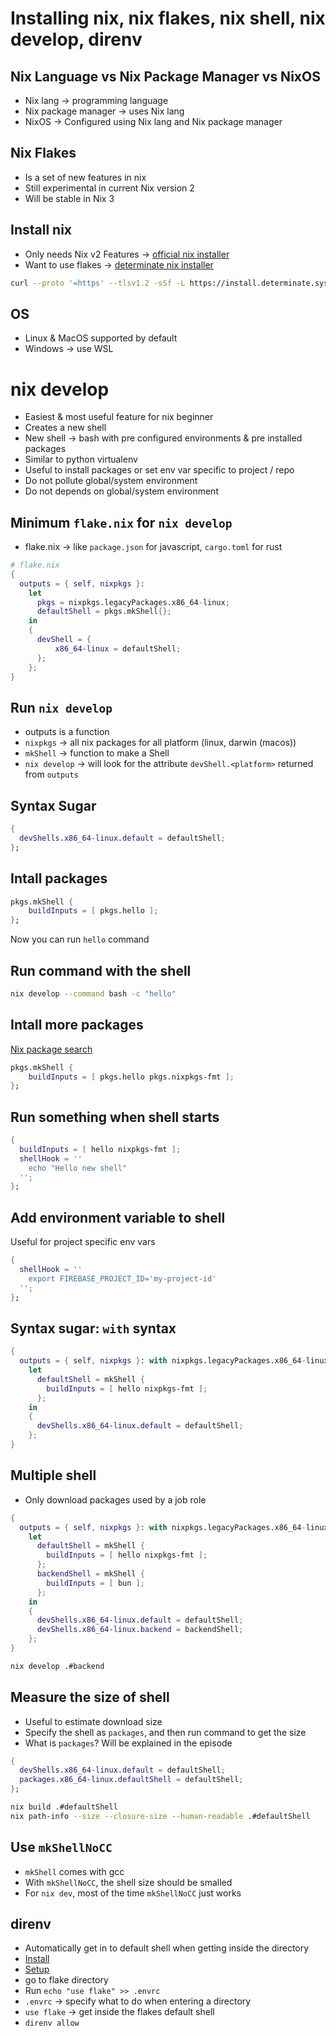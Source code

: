 # Installing nix, nix flakes, nix shell, nix develop, direnv

## Nix Language vs Nix Package Manager vs NixOS
- Nix lang -> programming language
- Nix package manager -> uses Nix lang
- NixOS -> Configured using Nix lang and Nix package manager

## Nix Flakes
- Is a set of new features in nix
- Still experimental in current Nix version 2
- Will be stable in Nix 3

## Install nix
- Only needs Nix v2 Features -> [official nix installer](https://nixos.org/download)
- Want to use flakes -> [determinate nix installer](https://github.com/DeterminateSystems/nix-installer)
```sh
curl --proto '=https' --tlsv1.2 -sSf -L https://install.determinate.systems/nix | sh -s -- install --no-confirm
```

## OS
- Linux & MacOS supported by default
- Windows -> use WSL

# nix develop
- Easiest & most useful feature for nix beginner
- Creates a new shell
- New shell -> bash with pre configured environments & pre installed packages
- Similar to python virtualenv
- Useful to install packages or set env var specific to project / repo 
- Do not pollute global/system environment
- Do not depends on global/system environment

## Minimum `flake.nix` for `nix develop`
- flake.nix -> like `package.json` for javascript, `cargo.toml` for rust
```nix
# flake.nix
{
  outputs = { self, nixpkgs }:
    let
      pkgs = nixpkgs.legacyPackages.x86_64-linux;
      defaultShell = pkgs.mkShell{};
    in
    {
      devShell = {
          x86_64-linux = defaultShell;
      };
    };
}
```

## Run `nix develop`
- outputs is a function
- `nixpkgs` -> all nix packages for all platform (linux, darwin (macos))
- `mkShell` -> function to make a Shell
- `nix develop` -> will look for the attribute `devShell.<platform>` returned from `outputs`

## Syntax Sugar
```nix
{
  devShells.x86_64-linux.default = defaultShell;
};
```

## Intall packages
```nix
pkgs.mkShell {
    buildInputs = [ pkgs.hello ];
};
```
Now you can run `hello` command

## Run command with the shell
```sh
nix develop --command bash -c "hello"
```

## Intall more packages
[Nix package search](https://search.nixos.org/packages?channel=unstable&query=hello)

```nix
pkgs.mkShell {
    buildInputs = [ pkgs.hello pkgs.nixpkgs-fmt ];
};
```

## Run something when shell starts
```nix
{
  buildInputs = [ hello nixpkgs-fmt ];
  shellHook = ''
    echo "Hello new shell"
  '';
};
```


## Add environment variable to shell
Useful for project specific env vars
```nix
{
  shellHook = ''
    export FIREBASE_PROJECT_ID='my-project-id'
  '';
};
```

## Syntax sugar: `with` syntax
```nix
{
  outputs = { self, nixpkgs }: with nixpkgs.legacyPackages.x86_64-linux;
    let
      defaultShell = mkShell {
        buildInputs = [ hello nixpkgs-fmt ];
      };
    in
    {
      devShells.x86_64-linux.default = defaultShell;
    };
}
```

## Multiple shell
- Only download packages used by a job role
```nix
{
  outputs = { self, nixpkgs }: with nixpkgs.legacyPackages.x86_64-linux;
    let
      defaultShell = mkShell {
        buildInputs = [ hello nixpkgs-fmt ];
      };
      backendShell = mkShell {
        buildInputs = [ bun ];
      };
    in
    {
      devShells.x86_64-linux.default = defaultShell;
      devShells.x86_64-linux.backend = backendShell;
    };
}
```
```sh
nix develop .#backend
```


## Measure the size of shell
- Useful to estimate download size
- Specify the shell as `packages`, and then run command to get the size
- What is `packages`? Will be explained in the episode
```nix
{
  devShells.x86_64-linux.default = defaultShell;
  packages.x86_64-linux.defaultShell = defaultShell;
};
```
```sh
nix build .#defaultShell
nix path-info --size --closure-size --human-readable .#defaultShell
```

## Use `mkShellNoCC`
- `mkShell` comes with gcc
- With `mkShellNoCC`, the shell size should be smalled
- For `nix dev`, most of the time `mkShellNoCC` just works

## direnv
- Automatically get in to default shell when getting inside the directory
- [Install](https://direnv.net/docs/installation.html)
- [Setup](https://direnv.net/docs/hook.html)
- go to flake directory
- Run `echo "use flake" >> .envrc`
- `.envrc` -> specify what to do when entering a directory
- `use flake` -> get inside the flakes default shell
- `direnv allow`
